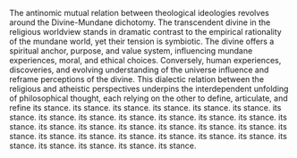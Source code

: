 
The antinomic mutual relation between theological ideologies revolves around the Divine-Mundane dichotomy. The transcendent divine in the religious worldview stands in dramatic contrast to the empirical rationality of the mundane world, yet their tension is symbiotic. The divine offers a spiritual anchor, purpose, and value system, influencing mundane experiences, moral, and ethical choices. Conversely, human experiences, discoveries, and evolving understanding of the universe influence and reframe perceptions of the divine. This dialectic relation between the religious and atheistic perspectives underpins the interdependent unfolding of philosophical thought, each relying on the other to define, articulate, and refine its stance. its stance. its stance. its stance. its stance. its stance. its stance. its stance. its stance. its stance. its stance. its stance. its stance. its stance. its stance. its stance. its stance. its stance. its stance. its stance. its stance. its stance. its stance. its stance. its stance. its stance. its stance. its stance. its stance. its stance. its stance. its stance.